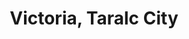 ---
title: Victoria, Taralc City
url: /victoria-taralc-city/
latitude: 15.577
longitude: 120.684
---